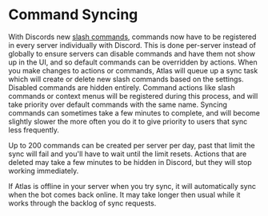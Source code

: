 # Command Syncing

With Discords new [slash commands](https://support.discord.com/hc/en-us/articles/1500000368501-Slash-Commands-FAQ), commands now have to be registered in every server individually with Discord. This is done per-server instead of globally to ensure servers can disable commands and have them not show up in the UI, and so default commands can be overridden by actions. When you make changes to actions or commands, Atlas will queue up a sync task which will create or delete new slash commands based on the settings. Disabled commands are hidden entirely. Command actions like slash commands or context menus will be registered during this process, and will take priority over default commands with the same name. Syncing commands can sometimes take a few minutes to complete, and will become slightly slower the more often you do it to give priority to users that sync less frequently.

Up to 200 commands can be created per server per day, past that limit the sync will fail and you'll have to wait until the limit resets. Actions that are deleted may take a few minutes to be hidden in Discord, but they will stop working immediately.

If Atlas is offline in your server when you try sync, it will automatically sync when the bot comes back online. It may take longer then usual while it works through the backlog of sync requests.
